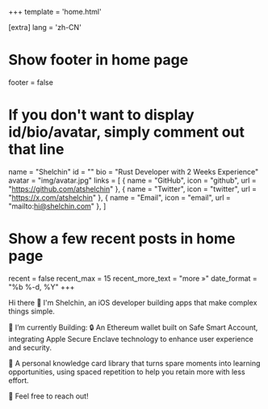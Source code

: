 +++
template = 'home.html'

[extra]
lang = 'zh-CN'

# Show footer in home page

footer = false

# If you don't want to display id/bio/avatar, simply comment out that line

name = "Shelchin"
id = ""
bio = "Rust Developer with 2 Weeks Experience"
avatar = "img/avatar.jpg"
links = [
    { name = "GitHub", icon = "github", url = "https://github.com/atshelchin" },
    { name = "Twitter", icon = "twitter", url = "https://x.com/atshelchin" },
    { name = "Email", icon = "email", url = "mailto:hi@shelchin.com" },
]

# Show a few recent posts in home page

recent = false
recent_max = 15
recent_more_text = "more »"
date_format = "%b %-d, %Y"
+++

Hi there 👏
I'm Shelchin, an iOS developer building apps that make complex things simple.

🌱 I’m currently Building:
🔒 An Ethereum wallet built on Safe Smart Account, integrating Apple Secure Enclave technology to enhance user experience and security.

🧠 A personal knowledge card library that turns spare moments into learning opportunities, using spaced repetition to help you retain more with less effort.

💬 Feel free to reach out!
